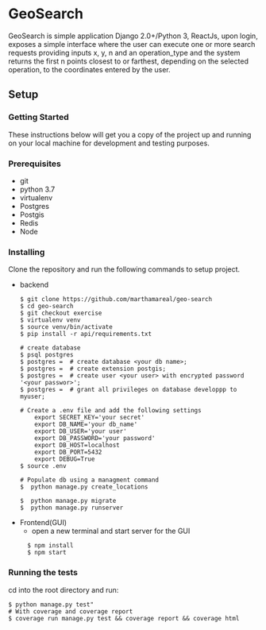 # GeoSearch
GeoSearch is simple application Django 2.0+/Python 3, ReactJs, upon login, exposes a simple interface where the user can execute one or more search requests providing inputs x, y, n and an operation_type and 
the system returns the first n points closest to or farthest, depending on the selected operation, to the coordinates entered by the user.

## Setup

### Getting Started

These instructions below will get you a copy of the project up and running on your local machine for development and testing purposes.
### Prerequisites
- git
- python 3.7
- virtualenv
- Postgres
- Postgis
- Redis
- Node

### Installing
 Clone the repository and run the following commands to setup project.
 - backend
    ```
   $ git clone https://github.com/marthamareal/geo-search
   $ cd geo-search
   $ git checkout exercise
   $ virtualenv venv
   $ source venv/bin/activate
   $ pip install -r api/requirements.txt

   # create database
   $ psql postgres
   $ postgres =  # create database <your db name>;
   $ postgres =  # create extension postgis;
   $ postgres =  # create user <your user> with encrypted password '<your passwor>';
   $ postgres =  # grant all privileges on database developpp to myuser;

   # Create a .env file and add the following settings
        export SECRET_KEY='your secret'
        export DB_NAME='your db_name'
        export DB_USER='your user'
        export DB_PASSWORD='your password'
        export DB_HOST=localhost
        export DB_PORT=5432
        export DEBUG=True
   $ source .env

   # Populate db using a managment command
   $  python manage.py create_locations

   $  python manage.py migrate
   $  python manage.py runserver
    ```
- Frontend(GUI)
  - open a new terminal and start server for the GUI
  ```
    $ npm install
    $ npm start
  ```
### Running the tests
cd into the root directory and run:
```
$ python manage.py test"
# With coverage and coverage report
$ coverage run manage.py test && coverage report && coverage html
```
